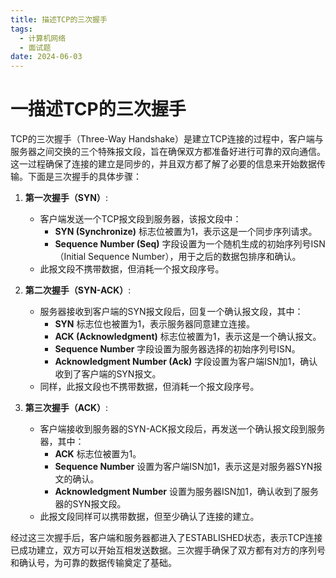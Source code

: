 ```yaml
---
title: 描述TCP的三次握手
tags:
  - 计算机网络
  - 面试题
date: 2024-06-03
---
```

# 一描述TCP的三次握手

TCP的三次握手（Three-Way Handshake）是建立TCP连接的过程中，客户端与服务器之间交换的三个特殊报文段，旨在确保双方都准备好进行可靠的双向通信。这一过程确保了连接的建立是同步的，并且双方都了解了必要的信息来开始数据传输。下面是三次握手的具体步骤：

1. **第一次握手（SYN）**:
    
    - 客户端发送一个TCP报文段到服务器，该报文段中：
        - **SYN (Synchronize)** 标志位被置为1，表示这是一个同步序列请求。
        - **Sequence Number (Seq)** 字段设置为一个随机生成的初始序列号ISN（Initial Sequence Number），用于之后的数据包排序和确认。
    - 此报文段不携带数据，但消耗一个报文段序号。
2. **第二次握手（SYN-ACK）**:
    
    - 服务器接收到客户端的SYN报文段后，回复一个确认报文段，其中：
        - **SYN** 标志位也被置为1，表示服务器同意建立连接。
        - **ACK (Acknowledgment)** 标志位被置为1，表示这是一个确认报文。
        - **Sequence Number** 字段设置为服务器选择的初始序列号ISN。
        - **Acknowledgment Number (Ack)** 字段设置为客户端ISN加1，确认收到了客户端的SYN报文。
    - 同样，此报文段也不携带数据，但消耗一个报文段序号。
3. **第三次握手（ACK）**:
    
    - 客户端接收到服务器的SYN-ACK报文段后，再发送一个确认报文段到服务器，其中：
        - **ACK** 标志位被置为1。
        - **Sequence Number** 设置为客户端ISN加1，表示这是对服务器SYN报文的确认。
        - **Acknowledgment Number** 设置为服务器ISN加1，确认收到了服务器的SYN报文段。
    - 此报文段同样可以携带数据，但至少确认了连接的建立。

经过这三次握手后，客户端和服务器都进入了ESTABLISHED状态，表示TCP连接已成功建立，双方可以开始互相发送数据。三次握手确保了双方都有对方的序列号和确认号，为可靠的数据传输奠定了基础。
